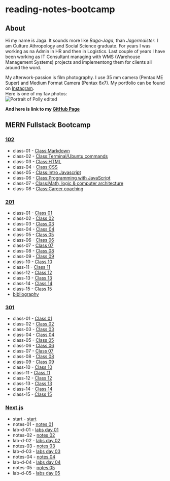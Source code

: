 # reading-notes-bootcamp

## About

Hi my name is Jaga. It sounds more like _Baga-Jaga_, than _Jagermaister_. I am Culture Athropology and Social Science graduate. For years I was working as na Admin in HR and then in Logistics. Last couple of years I have been working as IT Consultant managing with WMS (Warehouse Management Systems) projects and implementong them for clients all around the word.

My afterwork-passion is film photography. I use 35 mm camera (Pentax ME Super) and Medium Format Camera (Pentax 6x7). My portfolio can be found on [Instagram](https://www.instagram.com/jagagalganek/?hl=en).  
Here is one of my fav photos:  
![Portrait of Polly edited](https://github.com/YagaGauaganek/reading-notes-bootcamp/assets/135458354/16514a68-dbc5-4173-9a78-a5b281adfe89)

**And here is link to my [**GitHub Page**](https://github.com/YagaGauaganek)**

## MERN Fullstack Bootcamp

### [102](https://github.com/YagaGauaganek/reading-notes-bootcamp/tree/main/102)

- class-01 - [Class:Markdown](/102/class-01.md)
- class-02 - [Class:Terminal/Ubuntu commands](/102/class-02.md)
- class-03 - [Class:HTML](/102/class-03.md)
- class-04 - [Class:CSS](/102/class-04.md)
- class-05 - [Class:Intro Javascript](/102/class-05.md)
- class-06 - [Class:Programming with JavaScript](/102/class-06.md)
- class-07 - [Class:Math, logic & computer architecture](/102/class-07.md)
- class-08 - [Class:Career coaching](/102/class-08.md)

### [201](https://github.com/YagaGauaganek/reading-notes-bootcamp/tree/main/201)

- class-01 - [Class 01](/201/class-01.md)
- class-02 - [Class 02](/201/class-02.md)
- class-03 - [Class 03](/201/class-03.md)
- class-04 - [Class 04](/201/class-04.md)
- class-05 - [Class 05](/201/class-05.md)
- class-06 - [Class 06](/201/class-06.md)
- class-07 - [Class 07](/201/class-07.md)
- class-08 - [Class 08](/201/class-08.md)
- class-09 - [Class 09](/201/class-09.md)
- class-10 - [Class 10](/201/class-10.md)
- class-11 - [Class 11](/201/class-11.md)
- class-12 - [Class 12](/201/class-12.md)
- class-13 - [Class 13](/201/class-13.md)
- class-14 - [Class 14](/201/class-14.md)
- class-15 - [Class 15](/201/class-15.md)
- [bibliography](/201/bibliography201.md)

### [301](https://github.com/YagaGauaganek/reading-notes-bootcamp/tree/main/301)

- class-01 - [Class 01](/301/01.md)
- class-02 - [Class 02](/301/02.md)
- class-03 - [Class 03](/301/03.md)
- class-04 - [Class 04](/301/04.md)
- class-05 - [Class 05](/301/05.md)
- class-06 - [Class 06](/301/06.md)
- class-07 - [Class 07](/301/07.md)
- class-08 - [Class 08](/301/08.md)
- class-09 - [Class 09](/301/09.md)
- class-10 - [Class 10](/301/10.md)
- class-11 - [Class 11](/301/11.md)
- class-12 - [Class 12](/301/12.md)
- class-13 - [Class 13](/301/13.md)
- class-14 - [Class 14](/301/14.md)
- class-15 - [Class 15](/301/15.md)

### [Next.js](https://github.com/YagaGauaganek/reading-notes-bootcamp/tree/main/Next.js)

- start - [start](/start.md)
- notes-01 - [notes 01](/notes-01.md)
- lab-d-01 - [labs day 01](/labs-d-01.md)
- notes-02 - [notes 02](/notes-02.md)
- lab-d-02 - [labs day 02](/labs-d-02.md)
- notes-03 - [notes 03](/notes-03.md)
- lab-d-03 - [labs day 03](/labs-d-03.md)
- notes-04 - [notes 04](/notes-04.md)
- lab-d-04 - [labs day 04](/labs-d-04.md)
- notes-05 - [notes 05](/notes-05.md)
- lab-d-05 - [labs day 05](/labs-d-05.md)
